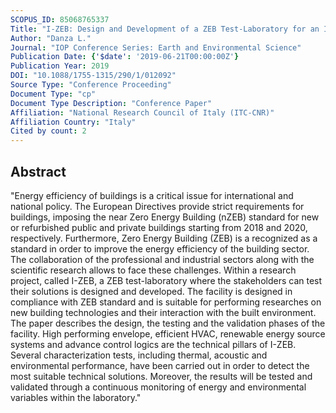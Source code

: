 ```yaml
---
SCOPUS_ID: 85068765337
Title: "I-ZEB: Design and Development of a ZEB Test-Laboratory for an Integrated Evaluation of Building Technologies"
Author: "Danza L."
Journal: "IOP Conference Series: Earth and Environmental Science"
Publication Date: {'$date': '2019-06-21T00:00:00Z'}
Publication Year: 2019
DOI: "10.1088/1755-1315/290/1/012092"
Source Type: "Conference Proceeding"
Document Type: "cp"
Document Type Description: "Conference Paper"
Affiliation: "National Research Council of Italy (ITC-CNR)"
Affiliation Country: "Italy"
Cited by count: 2
---
```


## Abstract
"Energy efficiency of buildings is a critical issue for international and national policy. The European Directives provide strict requirements for buildings, imposing the near Zero Energy Building (nZEB) standard for new or refurbished public and private buildings starting from 2018 and 2020, respectively. Furthermore, Zero Energy Building (ZEB) is a recognized as a standard in order to improve the energy efficiency of the building sector. The collaboration of the professional and industrial sectors along with the scientific research allows to face these challenges. Within a research project, called I-ZEB, a ZEB test-laboratory where the stakeholders can test their solutions is designed and developed. The facility is designed in compliance with ZEB standard and is suitable for performing researches on new building technologies and their interaction with the built environment. The paper describes the design, the testing and the validation phases of the facility. High performing envelope, efficient HVAC, renewable energy source systems and advance control logics are the technical pillars of I-ZEB. Several characterization tests, including thermal, acoustic and environmental performance, have been carried out in order to detect the most suitable technical solutions. Moreover, the results will be tested and validated through a continuous monitoring of energy and environmental variables within the laboratory."

